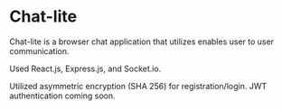 # Chat-lite

Chat-lite is a browser chat application that utilizes enables user to user communication.


Used React.js, Express.js, and Socket.io.

Utilized asymmetric encryption (SHA 256) for registration/login. JWT authentication coming soon.
